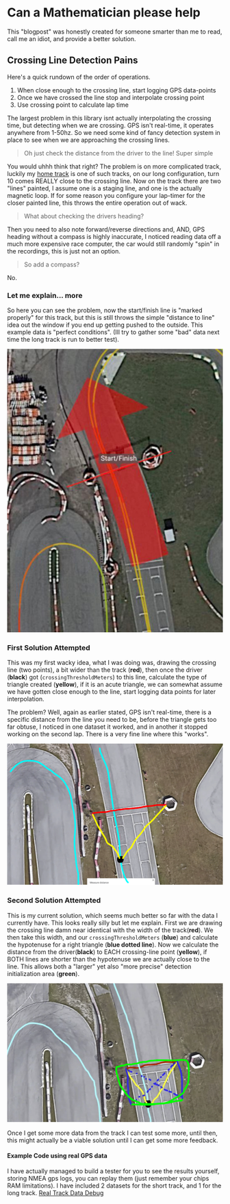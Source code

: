 
# Can a Mathematician please help
This "blogpost" was honestly created for someone smarter than me to read, call me an idiot, and provide a better solution.

## Crossing Line Detection Pains
Here's a quick rundown of the order of operations.
 1. When close enough to the crossing line, start logging GPS data-points
 2. Once we have crossed the line stop and interpolate crossing point
 3. Use crossing point to calculate lap time
 
The largest problem in this library isnt actually interpolating the crossing time, but detecting when we are crossing.
GPS isn't real-time, it operates anywhere from 1-50hz. So we need some kind of fancy detection system in place to see when we are approaching the crossing lines. 

>Oh just check the distance from the driver to the line! Super simple

You would uhhh think that right? The problem is on more complicated track, luckily my [home track](https://www.google.com/maps/place/Orlando+Kart+Center/@28.4121941,-81.3796807,296m/data=!3m1!1e3!4m6!3m5!1s0x88e77d79e9a81b4b:0xb59d5eaa160f49b5!8m2!3d28.4109439!4d-81.3789443!16s%2Fg%2F1tgdjtv9) is one of such tracks, on our long configuration, turn 10 comes REALLY close to the crossing line. Now on the track there are two "lines" painted, I assume one is a staging line, and one is the actually magnetic loop. If for some reason you configure your lap-timer for the closer painted line, this throws the entire operation out of wack.

>What about checking the drivers heading?

Then you need to also note forward/reverse directions and, AND, GPS heading without a compass is highly inaccurate, I noticed reading data off a much more expensive race computer, the car would still randomly "spin" in the recordings, this is just not an option.

> So add a compass?

No.

### Let me explain... more
So here you can see the problem, now the start/finish line is "marked properly" for this track, but this is still throws the simple "distance to line" idea out the window if you end up getting pushed to the outside. This example data is "perfect conditions". (Ill try to gather some "bad" data next time the long track is run to better test).

![Problem Explained](detection-problem-explained-01.png)

### First Solution Attempted
This was my first wacky idea, what I was doing was, drawing the crossing line (two points), a bit wider than the track (**red**), then once the driver (**black**) got (`crossingThresholdMeters`) to this line, calculate the type of triangle created (**yellow**), if it is an acute triangle, we can somewhat assume we have gotten close enough to the line, start logging data points for later interpolation.

The problem? Well, again as earlier stated, GPS isn't real-time, there is a specific distance from the line you need to be, before the triangle gets too far obtuse, I noticed in one dataset it worked, and in another it stopped working on the second lap. There is a very fine line where this "works".

![Old Detection System](detection-problem-solution-01.png)

### Second Solution Attempted
This is my current solution, which seems much better so far with the data I currently have. This looks really silly but let me explain. First we are drawing the crossing line damn near identical with the width of the track(**red**). We then take this width, and our `crossingThresholdMeters` (**blue**) and calculate the hypotenuse for a right triangle (**blue dotted line**). Now we calculate the distance from the driver(**black**) to EACH crossing-line point (**yellow**), if BOTH lines are shorter than the hypotenuse we are actually close to the line. This allows both a "larger" yet also "more precise" detection initialization area (**green**).

![New Detection System](detection-problem-solution-02.png)

Once I get some more data from the track I can test some more, until then, this might actually be a viable solution until I can get some more feedback.

#### Example Code using real GPS data
I have actually managed to build a tester for you to see the results yourself, storing NMEA gps logs, you can replay them (just remember your chips RAM limitations). I have included 2 datasets for the short track, and 1 for the long track.
[Real Track Data Debug](examples/real_track_data_debug/real_track_data_debug.ino)